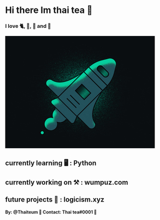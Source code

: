 # Hi there Im thai tea 🥤

### I love 🐈, 🔭, 🍕 and 🚀

![](giphy.gif)

## currently learning 🖥 : Python
## currently working on ⚒ : wumpuz.com
## future projects 🔮 : logicism.xyz









#### By: @Thaiteum 🌟 Contact: Thai tea#0001 🌌
